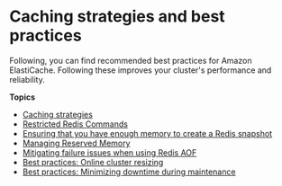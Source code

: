 # Caching strategies and best practices<a name="BestPractices"></a>

Following, you can find recommended best practices for Amazon ElastiCache\. Following these improves your cluster's performance and reliability\. 

**Topics**
+ [Caching strategies](Strategies.md)
+ [Restricted Redis Commands](RestrictedCommands.md)
+ [Ensuring that you have enough memory to create a Redis snapshot](BestPractices.BGSAVE.md)
+ [Managing Reserved Memory](redis-memory-management.md)
+ [Mitigating failure issues when using Redis AOF](BestPractices.AOF.md)
+ [Best practices: Online cluster resizing](best-practices-online-resharding.md)
+ [Best practices: Minimizing downtime during maintenance](BestPractices.MinimizeDowntime.md)